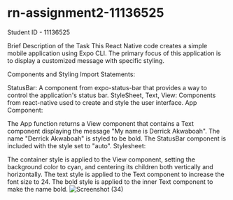 # rn-assignment2-11136525
Student ID - 11136525

Brief Description of the Task
This React Native code creates a simple mobile application using Expo CLI. The primary focus of this application is to display a customized message with specific styling.

Components and Styling
Import Statements:

StatusBar: A component from expo-status-bar that provides a way to control the application's status bar.
StyleSheet, Text, View: Components from react-native used to create and style the user interface.
App Component:

The App function returns a View component that contains a Text component displaying the message "My name is Derrick Akwaboah".
The name "Derrick Akwaboah" is styled to be bold.
The StatusBar component is included with the style set to "auto".
Stylesheet:

The container style is applied to the View component, setting the background color to cyan, and centering its children both vertically and horizontally.
The text style is applied to the Text component to increase the font size to 24.
The bold style is applied to the inner Text component to make the name bold.
![Screenshot (34)](https://github.com/FrostyFrosy/rn-assignment2-11136525/assets/153027015/8013052f-8d99-4e1a-8618-6cd2d8504566)
